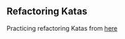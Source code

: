 ## Refactoring Katas

Practicing refactoring Katas from <a href="https://github.com/emilybache">here</a>
